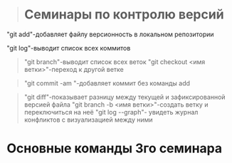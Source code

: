 > # Семинары по контролю версий

"git add"-добавляет файлу версионность в локальном репозитории

"git log"-выводит список всех коммитов

>"git branch"-выводит список всех веток
> "git checkout <имя ветки>"-переход к другой ветке

> "git commit -am "-добавляет коммит без команды add

>"git diff"-показывает разницу между текущей и зафиксированной версией файла
>"git branch -b <имя ветки>"-создать ветку и переключиться на неё
> "git log --graph"- увидеть журнал конфликтов с визуализацией между ними

# Основные команды 3го семинара
